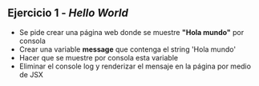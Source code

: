 ## Ejercicio 1 - _Hello World_

- Se pide crear una página web donde se muestre **"Hola mundo"** por consola
- Crear una variable **message** que contenga el string 'Hola mundo'
- Hacer que se muestre por consola esta variable
- Eliminar el console log y renderizar el mensaje en la página por medio de JSX
